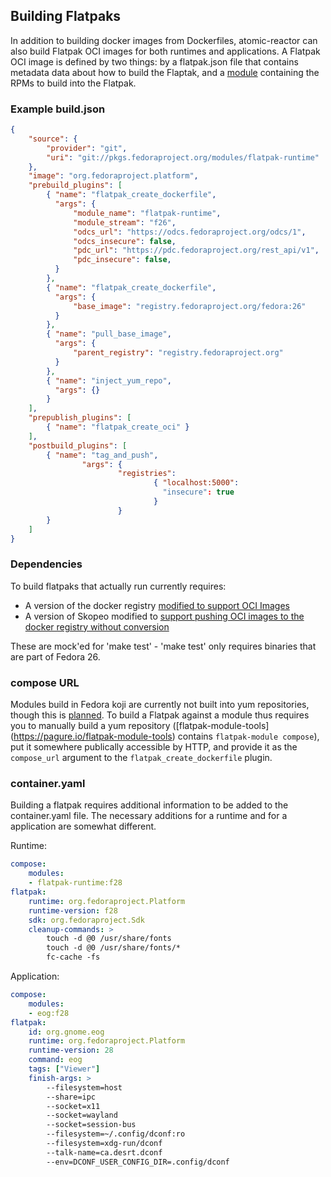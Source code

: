 ## Building Flatpaks

In addition to building docker images from Dockerfiles, atomic-reactor can also build Flatpak OCI images for both runtimes and applications. A Flatpak OCI image is defined by two things: by a flatpak.json file that contains metadata data about how to build the Flaptak, and a [module](https://docs.pagure.org/modularity/docs.html) containing the RPMs to build into the Flatpak.

### Example build.json

```json
{
    "source": {
        "provider": "git",
        "uri": "git://pkgs.fedoraproject.org/modules/flatpak-runtime"
    },
    "image": "org.fedoraproject.platform",
    "prebuild_plugins": [
        { "name": "flatpak_create_dockerfile",
          "args": {
              "module_name": "flatpak-runtime",
              "module_stream": "f26",
              "odcs_url": "https://odcs.fedoraproject.org/odcs/1",
              "odcs_insecure": false,
              "pdc_url": "https://pdc.fedoraproject.org/rest_api/v1",
              "pdc_insecure": false,
          }
        },
        { "name": "flatpak_create_dockerfile",
          "args": {
              "base_image": "registry.fedoraproject.org/fedora:26"
          }
        },
        { "name": "pull_base_image",
          "args": {
              "parent_registry": "registry.fedoraproject.org"
          }
        },
        { "name": "inject_yum_repo",
          "args": {}
        }
    ],
    "prepublish_plugins": [
        { "name": "flatpak_create_oci" }
    ],
    "postbuild_plugins": [
        { "name": "tag_and_push",
                "args": {
                        "registries":
                                { "localhost:5000":
                                  "insecure": true
                                }
                        }
        }
    ]
}

```

### Dependencies

To build flatpaks that actually run currently requires:

* A version of the docker registry [modified to support OCI Images](https://github.com/docker/distribution/pull/2076)
* A version of Skopeo modified to [support pushing OCI images to the docker registry without conversion](https://github.com/projectatomic/skopeo/issues/369)

These are mock'ed for 'make test' - 'make test' only requires binaries that are part of Fedora 26.

### compose URL

Modules build in Fedora koji are currently not built into yum repositories, though this is [planned](https://pagure.io/odcs). To build a Flatpak against a module thus requires you to manually build a yum repository ([flatpak-module-tools] (https://pagure.io/flatpak-module-tools) contains `flatpak-module compose`), put it somewhere publically accessible by HTTP, and provide it as the `compose_url` argument to the `flatpak_create_dockerfile` plugin.

### container.yaml

Building a flatpak requires additional information to be added to the container.yaml file. The necessary additions for a runtime and for a application are somewhat different.

Runtime:

```yaml
compose:
    modules:
    - flatpak-runtime:f28
flatpak:
    runtime: org.fedoraproject.Platform
    runtime-version: f28
    sdk: org.fedoraproject.Sdk
    cleanup-commands: >
        touch -d @0 /usr/share/fonts
        touch -d @0 /usr/share/fonts/*
        fc-cache -fs
```

Application:

```yaml
compose:
    modules:
    - eog:f28
flatpak:
    id: org.gnome.eog
    runtime: org.fedoraproject.Platform
    runtime-version: 28
    command: eog
    tags: ["Viewer"]
    finish-args: >
        --filesystem=host
        --share=ipc
        --socket=x11
        --socket=wayland
        --socket=session-bus
        --filesystem=~/.config/dconf:ro
        --filesystem=xdg-run/dconf
        --talk-name=ca.desrt.dconf
        --env=DCONF_USER_CONFIG_DIR=.config/dconf
```
